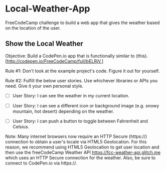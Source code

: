 # Local-Weather-App
FreeCodeCamp challenge to build a web app that gives the weather based on the location of the user.

## Show the Local Weather

Objective: Build a CodePen.io app that is functionally similar to (this).[http://codepen.io/FreeCodeCamp/full/bELRjV.]

Rule #1: Don't look at the example project's code. Figure it out for yourself.

Rule #2: Fulfill the below user stories. Use whichever libraries or APIs you need. Give it your own personal style.

- [ ] User Story: I can see the weather in my current location.

- [ ] User Story: I can see a different icon or background image (e.g. snowy mountain, hot desert) depending on the weather.

- [ ] User Story: I can push a button to toggle between Fahrenheit and Celsius.

Note: Many internet browsers now require an HTTP Secure (https://) connection to obtain a user's locale via HTML5 Geolocation. For this reason, we recommend using HTML5 Geolocation to get user location and then use the freeCodeCamp Weather API https://fcc-weather-api.glitch.me which uses an HTTP Secure connection for the weather. Also, be sure to connect to CodePen.io via https://.